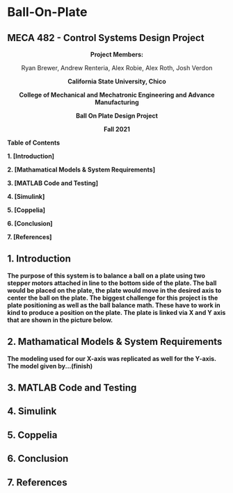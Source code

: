 # Ball-On-Plate
## MECA 482 - Control Systems Design Project

<p align="center"><b>Project Members: 
  </p>
<p align="center"></b> Ryan Brewer, Andrew Renteria, Alex Robie, Alex Roth, Josh Verdon
</p>
<p align="center"><b>California State University, Chico
  </p>
<p align="center"><b>College of Mechanical and Mechatronic Engineering and Advance Manufacturing
   </p>
<p align="center"><b>Ball On Plate Design Project
  </p>
<p align="center"><b> Fall 2021
   </p>
 <p align="left"><b>Table of Contents
    </p>
<p align="left">1. [Introduction]
   </p>
<p align="left">2. [Mathamatical Models & System Requirements]
   </p>
<p align="left">3. [MATLAB Code and Testing]
   </p>
<p align="left">4. [Simulink]
   </p>
<p align="left">5. [Coppelia]
   </p>
<p align="left">6. [Conclusion]
   </p>
<p align="left">7. [References]
   </p>
  
## 1. Introduction
The purpose of this system is to balance a ball on a plate using two stepper motors attached in line to the bottom side of the plate. The ball would be placed on the plate, the plate would move in the desired axis to center the ball on the plate. The biggest challenge for this project is the plate positioning as well as the ball balance math. These have to work in kind to produce a position on the plate. The plate is linked via X and Y axis that are shown in the picture below.

## 2. Mathamatical Models & System Requirements
The modeling used for our X-axis was replicated as well for the Y-axis. The model given by...(finish)

## 3. MATLAB Code and Testing


## 4. Simulink

## 5. Coppelia

## 6. Conclusion

## 7. References
